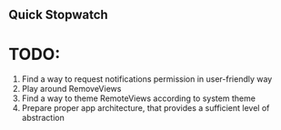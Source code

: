 ## Quick Stopwatch

# TODO:
1. Find a way to request notifications permission in user-friendly way
2. Play around RemoveViews
3. Find a way to theme RemoteViews according to system theme
4. Prepare proper app architecture, that provides a sufficient level of abstraction
